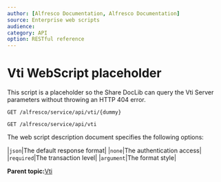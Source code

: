 ```yaml
---
author: [Alfresco Documentation, Alfresco Documentation]
source: Enterprise web scripts
audience: 
category: API
option: RESTful reference
---
```


# Vti WebScript placeholder

This script is a placeholder so the Share DocLib can query the Vti Server parameters without throwing an HTTP 404 error.

`GET /alfresco/service/api/vti/{dummy}`

`GET /alfresco/service/api/vti`



The web script description document specifies the following options:

|`json`|The default response format|
|`none`|The authentication access|
|`required`|The transaction level|
|`argument`|The format style|

**Parent topic:**[Vti](../references/RESTful-Vti.md)

